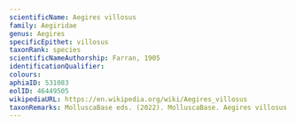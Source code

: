 ```yaml
---
scientificName: Aegires villosus
family: Aegiridae
genus: Aegires
specificEpithet: villosus
taxonRank: species
scientificNameAuthorship: Farran, 1905
identificationQualifier: 
colours:
aphiaID: 531083
eolID: 46449505
wikipediaURL: https://en.wikipedia.org/wiki/Aegires_villosus
taxonRemarks: MolluscaBase eds. (2022). MolluscaBase. Aegires villosus Farran, 1905. Accessed through: World Register of Marine Species at: https://www.marinespecies.org/aphia.php?p=taxdetails&id=531083 on 2022-02-24
---
```

